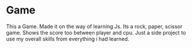 # Game
This a Game. Made it on the way of learning Js. 
Its a rock, paper, scissor game. Shows the score too between player and cpu.
Just a side project to use my overall skills from everything i had learned.
